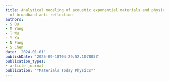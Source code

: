```yaml
---
title: Analytical modeling of acoustic exponential materials and physical mechanism
  of broadband anti-reflection
authors:
- S Qu
- M Yang
- T Wu
- Y Xu
- N Fang
- S Chen
date: '2024-01-01'
publishDate: '2025-09-18T04:29:52.107805Z'
publication_types:
- article-journal
publication: '*Materials Today Physics*'
---
```


